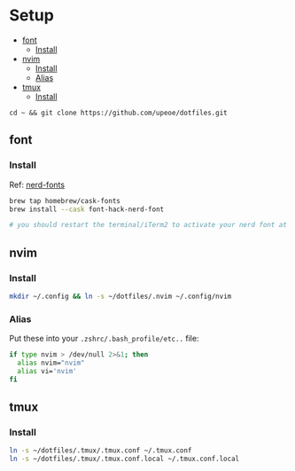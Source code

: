 
# Setup

<!-- TOC Marked -->

* [font](#font)
    * [Install](#install)
* [nvim](#nvim)
    * [Install](#install)
    * [Alias](#alias)
* [tmux](#tmux)
    * [Install](#install)

<!-- /TOC -->

``` shell
cd ~ && git clone https://github.com/upeoe/dotfiles.git
```

## font

### Install

Ref: [nerd-fonts](https://github.com/ryanoasis/nerd-fonts)

``` bash
brew tap homebrew/cask-fonts
brew install --cask font-hack-nerd-font

# you should restart the terminal/iTerm2 to activate your nerd font at the Preferences > Profiles > Text.
```

## nvim

### Install

``` bash
mkdir ~/.config && ln -s ~/dotfiles/.nvim ~/.config/nvim
```

### Alias

Put these into your `.zshrc/.bash_profile/etc..` file:

``` bash
if type nvim > /dev/null 2>&1; then
  alias nvim="nvim"
  alias vi='nvim'
fi
```

## tmux

### Install

``` bash
ln -s ~/dotfiles/.tmux/.tmux.conf ~/.tmux.conf
ln -s ~/dotfiles/.tmux/.tmux.conf.local ~/.tmux.conf.local
```

